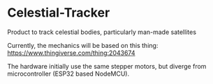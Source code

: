 # Celestial-Tracker
Product to track celestial bodies, particularly man-made satellites

Currently, the mechanics will be based on this thing: https://www.thingiverse.com/thing:2043674

The hardware initially use the same stepper motors, but diverge from microcontroller (ESP32 based NodeMCU).
